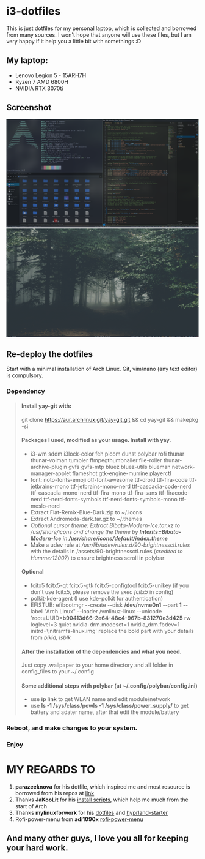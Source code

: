 # i3-dotfiles
This is just dotfiles for my personal laptop, which is collected and borrowed from many sources.
I won't hope that anyone will use these files, but I am very happy if it help you a little bit with somethings :D

## My laptop:
- Lenovo Legion 5 - 15ARH7H
- Ryzen 7 AMD 6800H
- NVIDIA RTX 3070ti

## Screenshot
![Screenshot1](/Screenshot/screenshot1.png "full")
![Screenshot2](/Screenshot/screenshot2.png "free")

## Re-deploy the dotfiles
Start with a minimal installation of Arch Linux.
Git, vim/nano (any text editor) is compulsory.

### Dependency
> #### Install yay-git with:
> git clone https://aur.archlinux.git/yay-git.git && cd yay-git && makepkg -si
> #### Packages I used, modified as your usage. Install with yay.
> - i3-wm sddm i3lock-color feh picom dunst polybar rofi thunar thunar-volman tumbler ffmpegthumbnailer file-roller thunar-archive-plugin gvfs gvfs-mtp bluez bluez-utils blueman network-manager-applet flameshot gtk-engine-murrine playerctl
> - font: noto-fonts-emoji otf-font-awesome ttf-droid ttf-fira-code ttf-jetbrains-mono ttf-jetbrains-mono-nerd ttf-cascadia-code-nerd ttf-cascadia-mono-nerd ttf-fira-mono ttf-fira-sans ttf-firacode-nerd ttf-nerd-fonts-symbols ttf-nerd-fonts-symbols-mono
ttf-meslo-nerd
> - Extract Flat-Remix-Blue-Dark.zip to ~/.icons
> - Extract Andromeda-dark.tar.gz to ~/.themes
> - <em>Optional cursor theme: Extract Bibata-Modern-Ice.tar.xz to /usr/share/icons and change the theme by <strong>Interits=Bibata-Modern-Ice</strong> in <strong>/usr/share/icons/default/index.theme</strong></em>
> - Make a udev rule at <em>/usr/lib/udev/rules.d/90-brightnessctl.rules</em> with the details in /assets/90-brightnessctl.rules (<em>credited to Hummer12007</em>) to ensure brightness scroll in polybar
>
> #### Optional
> - fcitx5 fcitx5-qt fcitx5-gtk fcitx5-configtool fcitx5-unikey (if you don't use fcitx5, please remove the <em>exec fcitx5</em> in config)
> - polkit-kde-agent (I use kde-polkit for authentication)
> - EFISTUB: efibootmgr --create --disk <strong>/dev/nvme0n1</strong> --part <strong>1</strong> --label "Arch Linux" --loader /vmlinuz-linux --unicode 'root=UUID=<strong>b90413d66-2e64-48c4-967b-831270e3d425</strong> rw loglevel=3 quiet nvidia-drm.modeset=1 nvidia_drm.fbdev=1 initrd=\initramfs-linux.img'
> replace the bold part with your details from <em>blkid, lsblk</em>
>
> #### After the installation of the dependencies and what you need.
> Just copy .wallpaper to your home directory and all folder in config_files to your ~/.config
>
> #### Some additional steps with polybar (at ~/.config/polybar/config.ini)
> - use <strong>ip link</strong> to get WLAN name and edit module/network
> - use <strong>ls -1 /sys/class/powls -1 /sys/class/power_supply/</strong> to get battery and adater name, after that edit the module/battery

### Reboot, and make changes to your system.
### Enjoy

# MY REGARDS TO
1. **parazeeknova** for his dotfile, which inspired me and most resource is borrowed from his repos at [link](https://github.com/parazeeknova/dotfiles/tree/main)
2. Thanks **JaKooLit** for his [install scripts](https://github.com/JaKooLit/Arch-Hyprland), which help me much from the start of Arch
3. Thanks **mylinuxforwork** for his [dotfiles](https://github.com/mylinuxforwork/dotfiles) and [hyprland-starter](https://github.com/mylinuxforwork/hyprland-starter)
4. Rofi-power-menu from **adi1090x** [rofi-power-menu](https://github.com/adi1090x/rofi/tree/master)
## And many other guys, I love you all for keeping your hard work.